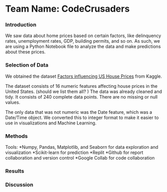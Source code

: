# Team Name: CodeCrusaders
### Introduction
We saw data about home prices based on certain factors, like delinquency rates, unemployment rates, GDP, building permits, and so on. As such, we are using a Python Notebook file to analyze the data and make predictions about these prices.

### Selection of Data
We obtained the dataset [Factors influencing US House Prices](https://www.kaggle.com/datasets/jyotsnagurjar/factors-influencing-us-house-prices) from Kaggle. 

The dataset consists of 16 numeric features affecting house prices in the United States. (should we list them all? ) The data was already cleaned and tidy.  It consists of 240 complete data points.  There are no missing or null values.  

The only data that was not numeric was the Date feature, which was a Date/Time object.  We converted this to integer format to make it easier to use in visualizations and Machine Learning.   

### Methods
Tools:
*Numpy, Pandas, Matplotlib, and Seaborn for data exploration and visualization
*Scikit-learn for prediction
*Replit
*Github for report collaboration and version control
*Google Collab for code collaboration

### Results
### Discussion
